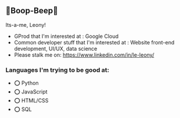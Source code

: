 ## 🤖Boop-Beep🤖

Its-a-me, Leony!

- GProd that I'm interested at                  : Google Cloud  
- Common developer stuff that I'm interested at : Website front-end development, UI/UX, data science
- Please stalk me on: https://www.linkedin.com/in/le-leony/

### Languages I'm trying to be good at:
- ⭕ Python
- ⭕ JavaScript
- ⭕ HTML/CSS
- ⭕ SQL
